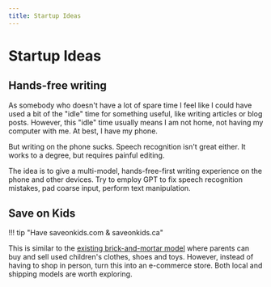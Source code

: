 ```yaml
---
title: Startup Ideas
---
```


# Startup Ideas

## Hands-free writing

As somebody who doesn't have a lot of spare time I feel like I could have used a bit
of the "idle" time for something useful, like writing articles or blog posts. However,
this "idle" time usually means I am not home, not having my computer with me. At best,
I have my phone.

But writing on the phone sucks. Speech recognition isn't great either. It works
to a degree, but requires painful editing. 

The idea is to give a multi-model, hands-free-first writing experience on the phone and
other devices. Try to employ GPT to fix speech recognition mistakes, pad coarse input,
perform text manipulation.

## Save on Kids

!!! tip "Have saveonkids.com & saveonkids.ca"

This is similar to the [existing brick-and-mortar model](https://www.onceuponachild.com/)
where parents can buy and sell used children's clothes, shoes and toys. However, instead of
having to shop in person, turn this into an e-commerce store. Both local and shipping models
are worth exploring.
